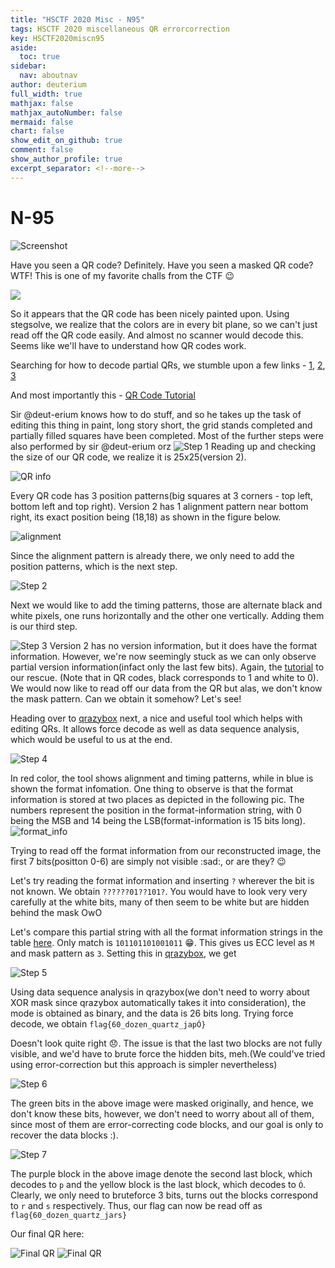 ```yaml
---
title: "HSCTF 2020 Misc - N95"
tags: HSCTF 2020 miscellaneous QR errorcorrection
key: HSCTF2020miscn95
aside:
  toc: true
sidebar:
  nav: aboutnav
author: deuterium
full_width: true
mathjax: false
mathjax_autoNumber: false
mermaid: false
chart: false
show_edit_on_github: true
comment: false
show_author_profile: true
excerpt_separator: <!--more-->
---
```


# N-95

![Screenshot](Capture.png)

Have you seen a QR code? Definitely. Have you seen a masked QR code? WTF!
This is one of my favorite challs from the CTF :wink:

![](N-95.png)

So it appears that the QR code has been nicely painted upon. Using stegsolve, we realize that the colors are in every bit plane, so we can't just read off the QR code easily. And almost no scanner would decode this. Seems like we'll have to understand how QR codes work.

Searching for how to decode partial QRs, we stumble upon a few links -
[1](https://www.robertxiao.ca/hacking/ctf-writeup/mma2015-qrcode/), 
[2](http://blog.qartis.com/decoding-small-qr-codes-by-hand/), 
[3](https://aioo.be/2015/07/28/Decoding-a-partial-QR-code.html)

And most importantly this - [QR Code Tutorial](https://www.thonky.com/qr-code-tutorial/)

Sir @deut-erium knows how to do stuff, and so he takes up the task of editing this thing in paint, long story short, the grid stands completed and partially filled squares have been completed. Most of the further steps were also performed by sir @deut-erium orz
![Step 1](step1.jpeg)
 Reading up and checking the size of our QR code, we realize it is 25x25(version 2). 

 ![QR info](QR_info.png)

 Every QR code has 3 position patterns(big squares at 3 corners - top left, bottom left and top right). Version 2 has 1 alignment pattern near bottom right, its exact position being (18,18) as shown in the figure below.

 ![alignment](alignment-exclusion.png)

 Since the alignment pattern is already there, we only need to add the position patterns, which is the next step.

 ![Step 2](step2.jpeg)

 Next we would like to add the timing patterns, those are alternate black and white pixels, one runs horizontally and the other one vertically. Adding them is our third step.

 ![Step 3](step3.jpeg)
Version 2 has no version information, but it does have the format information. However, we're now seemingly stuck as we can only observe partial version information(infact only the last few bits). Again, the [tutorial](https://www.thonky.com/qr-code-tutorial/format-version-information) to our rescue. (Note that in QR codes, black corresponds to 1 and white to 0). We would now like to read off our data from the QR but alas, we don't know the mask pattern. Can we obtain it somehow? Let's see!

Heading over to [qrazybox](https://merricx.github.io/qrazybox/) next, a nice and useful tool which helps with editing QRs. It allows force decode as well as data sequence analysis, which would be useful to us at the end.

![Step 4](step4.jpeg)

In red color, the tool shows alignment and timing patterns, while in blue is shown the format infomation. One thing to observe is that the format information is stored at two places as depicted in the following pic. The numbers represent the position in the format-information string, with 0 being the MSB and 14 being the LSB(format-information is 15 bits long).
![format_info](format-layout.png)

Trying to read off the format information from our reconstructed image, the first 7 bits(positton 0-6) are simply not visible :sad:, or are they? :wink:

Let's try reading the format information and inserting `?` wherever the bit is not known. We obtain `??????01??101?`. You would have to look very very carefully at the white bits, many of then seem to be white but are hidden behind the mask OwO

Let's compare this partial string with all the format information strings in the table [here](https://www.thonky.com/qr-code-tutorial/format-version-tables). Only match is `101101101001011` :grin:. This gives us ECC level as `M` and mask pattern as `3`. Setting this in [qrazybox](https://merricx.github.io/qrazybox/), we get

![Step 5](step5.jpeg)

Using data sequence analysis in qrazybox(we don't need to worry about XOR mask since qrazybox automatically takes it into consideration), the mode is obtained as binary, and the data is 26 bits long.
Trying force decode, we obtain
```flag{60_dozen_quartz_japÓ}```

Doesn't look quite right :disappointed:.
The issue is that the last two blocks are not fully visible, and we'd have to brute force the hidden bits, meh.(We could've tried using error-correction but this approach is simpler nevertheless)

![Step 6](step6.jpeg)

The green bits in the above image were masked originally, and hence, we don't know these bits, however, we don't need to worry about all of them, since most of them are error-correcting code blocks, and our goal is only to recover the data blocks :).

![Step 7](step7.jpeg)

The purple block in the above image denote the second last block, which decodes to `p` and the yellow block is the last block, which decodes to `Ó`. Clearly, we only need to bruteforce 3 bits, turns out the blocks correspond to `r` and `s` respectively.
Thus, our flag can now be read off as ```flag{60_dozen_quartz_jars}```

Our final QR here:

![Final QR](final.jpeg)
![Final QR](final_2.png)
